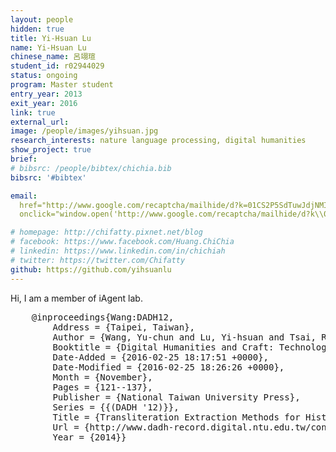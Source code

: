 ```yaml
---
layout: people
hidden: true
title: Yi-Hsuan Lu
name: Yi-Hsuan Lu
chinese_name: 呂翊瑄
student_id: r02944029
status: ongoing
program: Master student
entry_year: 2013
exit_year: 2016
link: true
external_url:
image: /people/images/yihsuan.jpg
research_interests: nature language processing, digital humanities
show_project: true
brief:
# bibsrc: /people/bibtex/chichia.bib
bibsrc: '#bibtex'

email:
  href="http://www.google.com/recaptcha/mailhide/d?k=01CS2P5SdTuwJdjNMImIuIeQ==&amp;c=SMUghphuV7yjbWUw5YLB2VKpVu3BQ1loPYBYQGTS8x8="
  onclick="window.open('http://www.google.com/recaptcha/mailhide/d?k\\07501CS2P5SdTuwJdjNMImIuIeQ\\75\\75\\46c\\75SMUghphuV7yjbWUw5YLB2VKpVu3BQ1loPYBYQGTS8x8\075', '', 'toolbar=0,scrollbars=0,location=0,statusbar=0,menubar=0,resizable=0,width=500,height=300'); return false;" title="Reveal this e-mail address"

# homepage: http://chifatty.pixnet.net/blog
# facebook: https://www.facebook.com/Huang.ChiChia
# linkedin: https://www.linkedin.com/in/chichiah
# twitter: https://twitter.com/Chifatty
github: https://github.com/yihsuanlu
---
```



Hi, I am a member of iAgent lab.

<pre id="bibtex">
    @inproceedings{Wang:DADH12,
        Address = {Taipei, Taiwan},
        Author = {Wang, Yu-chun and Lu, Yi-hsuan and Tsai, Richard Tzong-han and Liu, Qing-feng and Jin, Guan-tao and Liu, Chao-lin},
        Booktitle = {Digital Humanities and Craft: Technological Change},
        Date-Added = {2016-02-25 18:17:51 +0000},
        Date-Modified = {2016-02-25 18:26:26 +0000},
        Month = {November},
        Pages = {121--137},
        Publisher = {National Taiwan University Press},
        Series = {{(DADH '12)}},
        Title = {Transliteration Extraction Methods for Historical Chinese Literature},
        Url = {http://www.dadh-record.digital.ntu.edu.tw/config_xml/2012config/programINFO/abs/paper05_02_abs.pdf},
        Year = {2014}}
</pre>
